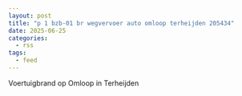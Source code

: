```yaml
---
layout: post
title: "p 1 bzb-01 br wegvervoer auto omloop terheijden 205434"
date: 2025-06-25
categories: 
  - rss
tags: 
  - feed
---
```


Voertuigbrand op Omloop in Terheijden
